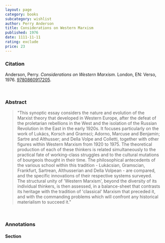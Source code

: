 ```yaml
---
layout: page
category: books
subcategory: wishlist
author: Perry Anderson
title: Considerations on Western Marxism
published: 1976
date: 1111-11-11
rating: exclude
price: 23
---
```


### Citation

Anderson, Perry. *Considerations on Western Marxism.* London, EN: Verso, 1976. [9780860917205](https://www.versobooks.com/en-ca/products/1050-considerations-on-western-marxism).

<br>

### Abstract

> "This synoptic essay considers the nature and evolution of the Marxist theory that developed in Western Europe, after the defeat of the proletarian rebellions in the West and the isolation of the Russian Revolution in the East in the early 1920s. It focuses particularly on the work of Lukács, Korsch and Gramsci; Adorno, Marcuse and Benjamin; Sartre and Althusser; and Della Volpe and Colletti, together with other figures within Western Marxism from 1920 to 1975. The theoretical production of each of these thinkers is related simultaneously to the practical fate of working-class struggles and to the cultural mutations of bourgeois thought in their time. The philosophical antecedents of the various school within this tradition - Lukácsian, Gramscian, Frankfurt, Sartrean, Althusserian and Della Volpean - are compared, and the specific innovations of their respective systems surveyed. The structural unity of 'Western Marxism', beyond the diversity of its individual thinkers, is then assessed, in a balance-sheet that contrasts its heritage with the tradition of 'classical' Marxism that preceded it, and with the commanding problems which will confront any historical materialism to succeed it."

<br>

### Annotations

#### Section

<br>
